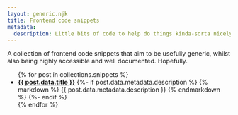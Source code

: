 ```yaml
---
layout: generic.njk
title: Frontend code snippets
metadata:
  description: Little bits of code to help do things kinda-sorta nicely.
---
```


A collection of frontend code snippets that aim to be usefully generic, whilst also being highly accessible and well documented. Hopefully.

<ul class="kimList kimList-spaced">
{% for post in collections.snippets %}
<li>
  <strong><a class="kimLink" href="{{ post.url }}">{{ post.data.title }}</a></strong>
  {%- if post.data.metadata.description %}
    {% markdown %}
      {{ post.data.metadata.description }}
    {% endmarkdown %}
  {%- endif %}
</li>
{% endfor %}
</ul>
